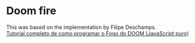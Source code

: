 # Doom fire
This was based on the implementation by Filipe Deschamps.  
[Tutorial completo de como programar o Fogo do DOOM (JavaScript puro)](https://www.youtube.com/watch?v=fxm8cadCqbs)
